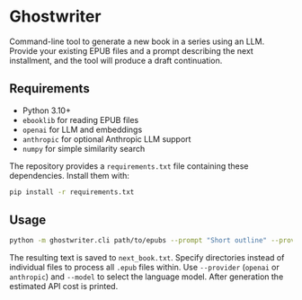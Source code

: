 # Ghostwriter

Command-line tool to generate a new book in a series using an LLM. Provide your
existing EPUB files and a prompt describing the next installment, and the tool
will produce a draft continuation.

## Requirements

- Python 3.10+
- `ebooklib` for reading EPUB files
- `openai` for LLM and embeddings
- `anthropic` for optional Anthropic LLM support
- `numpy` for simple similarity search

The repository provides a `requirements.txt` file containing these
dependencies. Install them with:

```bash
pip install -r requirements.txt
```

## Usage

```bash
python -m ghostwriter.cli path/to/epubs --prompt "Short outline" --provider anthropic --out next_book.txt
```

The resulting text is saved to `next_book.txt`. Specify directories instead of individual files to process all `.epub` files within. Use `--provider` (`openai` or `anthropic`) and `--model` to select the language model. After generation the estimated API cost is printed.
